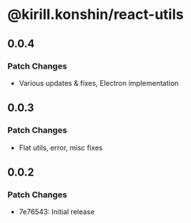 # @kirill.konshin/react-utils

## 0.0.4

### Patch Changes

- Various updates & fixes, Electron implementation

## 0.0.3

### Patch Changes

- Flat utils, error, misc fixes

## 0.0.2

### Patch Changes

- 7e76543: Initial release
